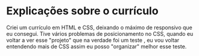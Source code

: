 # Explicações sobre o currículo
 Criei um currículo em HTML  e CSS, deixando o máximo de responsivo que eu consegui.
    Tive vários problemas de posicionamento no CSS, quando eu voltar a ver esse "projeto" que na verdade foi um teste , eu vou voltar entendendo mais de CSS
    assim eu posso "organizar" melhor esse teste.
